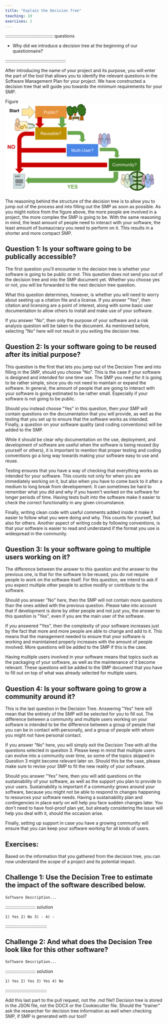 ```yaml
---
title: "Explain the Decision Tree"
teaching: 10
exercises: 1
---
```



:::::::::::::::::::::::::::::::::::::: questions 

- Why did we introduce a decision tree at the beginning of our questionnaire?

::::::::::::::::::::::::::::::::::::::::::::::::

After introducing the name of your project and its purpose, you will enter the part of the tool that allows you to identify the relevant questions in the Software Management Plan for your project. We have constructed a decision tree that will guide you towards the minimum requirements for your SMP.

Figure
![Decision Tree Layout](../img/Decision_Tree_graphic.svg)

The reasoning behind the structure of the decision tree is to allow you to jump out of the process and into filling out the SMP as soon as possible. As you might notice from the figure above, the more people are involved in a project, the more complex the SMP is going to be.
With the same reasoning in mind, the least amount of people need to interact with your software, the least amount of bureaucracy you need to perform on it. This results in a shorter and more compact SMP.

## Question 1: Is your software going to be publically accessible?


The first question you'll encounter in the decision tree is whether your software is going to be public or not. This question does not send you out of the decision tree and into the SMP document yet. Whether you choose yes or not, you will be forwarded to the next decision tree question.

What this question determines, however, is whether you will need to worry about seeting up a citation file and a license. If you answer "Yes", then citation and licensing are a point of interest, along with some basic user documentation to allow others to install and make use of your software.

If you answer "No", then only the purpose of your software and a risk analysis question will be taken to the document. As mentioned before, selecting "No" here will not result in you exiting the decision tree.

## Question 2: Is your software going to be reused after its initial purpose?

This question is the first that lets you jump out of the Decision Tree and into filling in the SMP, should you choose "No". This is the case if your software is designed and intended for one time use. The SMP you need for it is going to be rather simple, since you do not need to maintain or expand the software. In general, the amount of people that are going to interact with your software is going estimated to be rather small. Especially if your software is not going to be public.

Should you instead choose "Yes" in this question, then your SMP will contain questions on the documentation that you will provide, as well as the testing that you set up to ensure that the software works as intended. Finally, a question on your software quality (and coding conventions) will be added to the SMP.

While it should be clear why documentation on the use, deployment, and development of software are useful when the software is being reused (by yourself or others), it is important to mention that proper testing and coding conventions go a long way towards making your software easy to use and reuse.

Testing ensures that you have a way of checking that everything works as intended for your software. This counts not only for when you are immediately working on it, but also when you have to come back to it after a medium to long break from developement. It can sometimes be hard to remember what you did and why if you haven't worked on the software for longer periods of time. Having tests built into the software make it easier to check the correct functionality in any given circumstance.

Finally, writing clean code with useful comments added inside it make it easier to follow what you were doing and why. This counts for yourself, but also for others. Another aspect of writing code by following conventions, is that your software is easier to read and understand if the format you use is widespread in the community.


## Question 3: Is your software going to multiple users working on it?

The difference between the answer to this question and the answer to the previous one, is that for the software to be reused, you do not require people to work on the software itself. For this question, we intend to ask if you expect multiple other people to active modify or contribute to the software. 

Should you answer "No" here, then the SMP will not contain more questions than the ones added with the previous question. Please take into account that if development is done by other people and not just you, the answer to this question is "Yes", even if you are the main user of the software.

If you answered "Yes", then the complexity of your software increases just by the fact that more and more people are able to change and add to it. This means that the management needed to ensure that your software is working and manintained properly increases with the amount of people involved. More questions will be added to the SMP if this is the case.

Having multiple users involved in your software means that topics such as the packaging of your software, as well as the maintenance of it become relevant. These questions will be added to the SMP document that you have to fill out on top of what was already selected for multiple users.


## Question 4: Is your software going to grow a community around it?

This is the last question in the Decision Tree. Answering "Yes" here will mean that the entirety of the SMP will be selected for you to fill out. The difference between a community and multiple users working on your software is intended to be the difference between a group of people that you can be in contact with personally, and a group of people with whom you might not have personal contact.

If you answer "No" here, you will simply exit the Decision Tree with all the questions selected in question 3. Please keep in mind that multiple users can evolve into a community over time, so some of the topics skipped in Question 3 might become relevant later on. Should this be the case, please make sure to revise your SMP to fit the new reality of your software.

Should you answer "Yes" here, then you will add questions on the sustainability of your software, as well as the support you plan to provide to your users. Sustainability is important if a community grows around your software, because you might not be able to respond to changes happening to resources your software needs. Having a sustainability plan and contingencies in place early on will help you face sudden changes later. You don't need to have fool-proof plan yet, but already considering the issue will help you deal with it, should the occasion arise.

Finally, setting up support in case you have a growing community will ensure that you can keep your software working for all kinds of users.

## Exercises: 

Based on the information that you gathered from the decision tree, you can now understand the scope of a project and its potential impact.

## Challenge 1: Use the Decision Tree to estimate the impact of the software described below.


```r
Software Description...
```

:::::::::::::::::::::::: solution 
 
```
1) Yes 2) No 3) - 4) -
```

:::::::::::::::::::::::::::::::::


## Challenge 2: And what does the Decision Tree look like for this other software?

```r
Software Description...
```
:::::::::::::::::::::::: solution 

```
1) Yes 2) Yes 3) Yes 4) No
```

:::::::::::::::::::::::::::::::::


Add this last part to the pull request, not the .md file!!
Decision tree is stored in the JSON file, not the DOCX or the Cookiecutter file.
Should the “trainer” ask the researcher for decision tree information as well when checking SMP, if SMP is generated with our tool?
